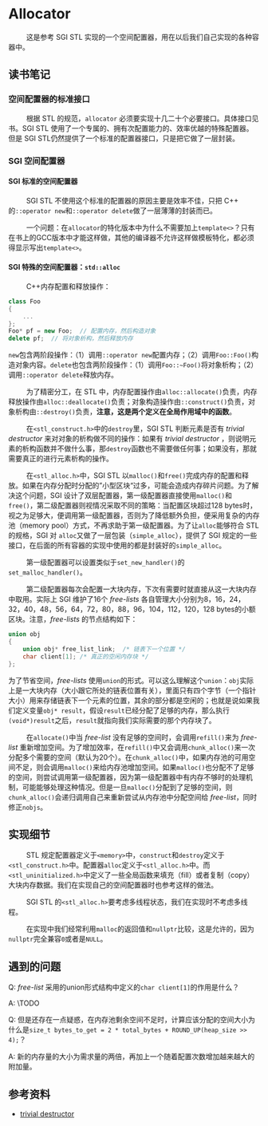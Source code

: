 # Allocator

&emsp; &emsp; 这是参考 SGI STL 实现的一个空间配置器，用在以后我们自己实现的各种容器中。

## 读书笔记
### 空间配置器的标准接口

​&emsp; &emsp; 根据 STL 的规范，`allocator` 必须要实现十几二十个必要接口。具体接口见书。SGI STL 使用了一个专属的、拥有次配置能力的、效率优越的特殊配置器。但是 SGI STL仍然提供了一个标准的配置器接口，只是把它做了一层封装。

### SGI 空间配置器

#### SGI 标准的空间配置器

​&emsp; &emsp; SGI STL 不使用这个标准的配置器的原因主要是效率不佳，只把 C++ 的`::operator new`和`::operator delete`做了一层薄薄的封装而已。

&emsp; &emsp; 一个问题：在`allocator`的特化版本中为什么不需要加上`template<>`？只有在书上的GCC版本中才能这样做，其他的编译器不允许这样做模板特化，都必须得显示写出`template<>`。

#### SGI 特殊的空间配置器：`std::alloc`

​&emsp; &emsp; C++内存配置和释放操作：

```c++
class Foo
{
    ...
};
Foo* pf = new Foo;	// 配置内存，然后构造对象
delete pf;	// 将对象析构，然后释放内存
```

`new`包含两阶段操作：（1）调用`::operator new`配置内存；（2）调用`Foo::Foo()`构造对象内容。`delete`也包含两阶段操作：（1）调用`Foo::~Foo()`将对象析构；（2）调用`::operator delete`释放内存。

​&emsp; &emsp; 为了精密分工，在 STL 中，内存配置操作由`alloc::allocate()`负责，内存释放操作由`alloc::deallocate()`负责；对象构造操作由`::construct()`负责，对象析构由`::destroy()`负责，**注意，这是两个定义在全局作用域中的函数**。

​&emsp; &emsp; 在`<stl_construct.h>`中的`destroy`里，SGI STL 判断元素是否有 *trivial destructor* 来对对象的析构做不同的操作：如果有 *trivial destructor* ，则说明元素的析构函数并不做什么事，那`destroy`函数也不需要做任何事；如果没有，那就需要真正的进行元素析构的操作。

&emsp; &emsp; 在`<stl_alloc.h>`中，SGI STL 以`malloc()`和`free()`完成内存的配置和释放。如果在内存分配时分配的”小型区块“过多，可能会造成内存碎片问题。为了解决这个问题，SGI 设计了双层配置器，第一级配置器直接使用`malloc()`和`free()`，第二级配置器则视情况采取不同的策略：当配置区块超过128 bytes时，视之为足够大，便调用第一级配置器，否则为了降低额外负担，便采用复杂的内存池（memory pool）方式，不再求助于第一级配置器。为了让`alloc`能够符合 STL 的规格，SGI 对 `alloc`又做了一层包装（`simple_alloc`），提供了 SGI 规定的一些接口，在后面的所有容器的实现中使用的都是封装好的`simple_alloc`。

​&emsp; &emsp; 第一级配置器可以设置类似于`set_new_handler()`的`set_malloc_handler()`。

​&emsp; &emsp; 第二级配置器每次会配置一大块内存，下次有需要时就直接从这一大块内存中取用。实际上 SGI 维护了16个 *free-lists* 各自管理大小分别为8，16，24，32，40，48，56，64，72，80，88，96，104，112，120，128 bytes的小额区块。注意，*free-lists* 的节点结构如下：

```c++
union obj
{
    union obj* free_list_link;	/* 链表下一个位置 */
    char client[1];	/* 真正的空闲内存块 */
};
```

为了节省空间，*free-lists* 使用`union`的形式。可以这么理解这个`union`：`obj`实际上是一大块内存（大小跟它所处的链表位置有关），里面只有四个字节（一个指针大小）用来存储链表下一个元素的位置，其余的部分都是空闲的；也就是说如果我们定义变量`obj* result`，假设`result`已经分配了足够的内存，那么执行`(void*)result`之后，`result`就指向我们实际需要的那个内存块了。

​&emsp; &emsp; 在`allocate()`中当 *free-list* 没有足够的空间时，会调用`refill()`来为 *free-list* 重新增加空间。为了增加效率，在`refill()`中又会调用`chunk_alloc()`来一次分配多个需要的空间（默认为20个）。在`chunk_alloc()`中，如果内存池的可用空间不足，则会调用`malloc()`来给内存池增加空间。如果`malloc()`也分配不了足够的空间，则尝试调用第一级配置器，因为第一级配置器中有内存不够时的处理机制，可能能够处理这种情况。但是一旦`malloc()`分配到了足够的空间，则`chunk_alloc()`会递归调用自己来重新尝试从内存池中分配空间给 *free-list*，同时修正`nobjs`。

## 实现细节

​&emsp; &emsp; STL 规定配置器定义于`<memory>`中，`construct`和`destroy`定义于`<stl_construct.h>`中。配置器`alloc`定义于`<stl_alloc.h>`中。而`<stl_uninitialized.h>`中定义了一些全局函数来填充（fill）或者复制（copy）大块内存数据。我们在实现自己的空间配置器时也参考这样的做法。

​&emsp; &emsp; SGI STL 的`<stl_alloc.h>`要考虑多线程状态，我们在实现时不考虑多线程。

​&emsp; &emsp; 在实现中我们经常利用`malloc`的返回值和`nullptr`比较，这是允许的，因为`nullptr`完全兼容`0`或者是`NULL`。

## 遇到的问题
Q: *free-list* 采用的union形式结构中定义的`char client[1]`的作用是什么？

A: \TODO

Q: 但是还存在一点疑惑，在内存池剩余空间不足时，计算应该分配的空间大小为什么是`size_t bytes_to_get = 2 * total_bytes + ROUND_UP(heap_size >> 4);`？

A: 新的内存量的大小为需求量的两倍，再加上一个随着配置次数增加越来越大的附加量。

## 参考资料

* [trivial destructor](https://blog.csdn.net/wudishine/article/details/12307611)